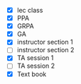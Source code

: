 * [X] lec class
* [X] PPA
* [X] GRPA
* [X] GA
* [X] instructor section 1
* [ ] instructor section 2
* [X] TA session 1
* [ ] TA session 2
* [X] Text book
